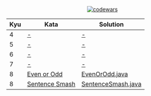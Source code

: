 <p align="center">
    <a href="https://www.codewars.com/users/willpinha"><img src="https://www.codewars.com/users/willpinha/badges/large" alt="codewars"></a>
</p>

<!-- row template
<tr>
    <td></td>
    <td><a href=""></a></td>
    <td><a href="./src/main/java/kata/kyu/"></a></td>
</tr>
-->

<table>
    <thead>
        <tr>
            <th>Kyu</th>
            <th>Kata</th>
            <th>Solution</th>
        </tr>
    </thead>
    <tbody>
        <!-- Kyu 1 -->
        <!-- Kyu 2 -->
        <!-- Kyu 3 -->
        <!-- Kyu 4 -->
        <tr>
            <td>4</td>
            <td><a href="">-</a></td>
            <td><a href="./src/main/java/kata/kyu4/">-</a></td>
        </tr>
        <!-- Kyu 5 -->
        <tr>
            <td>5</td>
            <td><a href="">-</a></td>
            <td><a href="./src/main/java/kata/kyu5/">-</a></td>
        </tr>
        <!-- Kyu 6 -->
        <tr>
            <td>6</td>
            <td><a href="">-</a></td>
            <td><a href="./src/main/java/kata/kyu6/">-</a></td>
        </tr>
        <!-- Kyu 7 -->
        <tr>
            <td>7</td>
            <td><a href="">-</a></td>
            <td><a href="./src/main/java/kata/kyu7/">-</a></td>
        </tr>
        <!-- Kyu 8 -->
        <tr>
            <td>8</td>
            <td><a href="https://www.codewars.com/kata/53da3dbb4a5168369a0000fe">Even or Odd</a></td>
            <td><a href="./src/main/java/kata/kyu8/EvenOrOdd.java">EvenOrOdd.java</a></td>
        </tr>
        <tr>
            <td>8</td>
            <td><a href="https://www.codewars.com/kata/53dc23c68a0c93699800041d">Sentence Smash</a></td>
            <td><a href="./src/main/java/kata/kyu8/SentenceSmash.java">SentenceSmash.java</a></td>
        </tr>
    </tbody>
</table>
